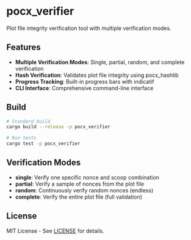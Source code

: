 # pocx_verifier

Plot file integrity verification tool with multiple verification modes.

## Features

- **Multiple Verification Modes**: Single, partial, random, and complete verification  
- **Hash Verification**: Validates plot file integrity using pocx_hashlib
- **Progress Tracking**: Built-in progress bars with indicatif
- **CLI Interface**: Comprehensive command-line interface

## Build

```bash
# Standard build
cargo build --release -p pocx_verifier

# Run tests
cargo test -p pocx_verifier
```

## Verification Modes

- **single**: Verify one specific nonce and scoop combination
- **partial**: Verify a sample of nonces from the plot file
- **random**: Continuously verify random nonces (endless)
- **complete**: Verify the entire plot file (full validation)

## License

MIT License - See [LICENSE](../LICENSE) for details.
